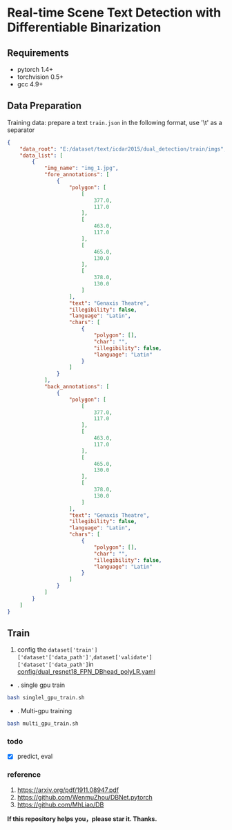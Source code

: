# Real-time Scene Text Detection with Differentiable Binarization

## Requirements
* pytorch 1.4+
* torchvision 0.5+
* gcc 4.9+

## Data Preparation

Training data: prepare a text `train.json` in the following format, use '\t' as a separator
```json
{
    "data_root": "E:/dataset/text/icdar2015/dual_detection/train/imgs",
    "data_list": [
        {
            "img_name": "img_1.jpg",
            "fore_annotations": [
                {
                    "polygon": [
                        [
                            377.0,
                            117.0
                        ],
                        [
                            463.0,
                            117.0
                        ],
                        [
                            465.0,
                            130.0
                        ],
                        [
                            378.0,
                            130.0
                        ]
                    ],
                    "text": "Genaxis Theatre",
                    "illegibility": false,
                    "language": "Latin",
                    "chars": [
                        {
                            "polygon": [],
                            "char": "",
                            "illegibility": false,
                            "language": "Latin"
                        }
                    ]
				}
            ],
            "back_annotations": [
                {
                    "polygon": [
                        [
                            377.0,
                            117.0
                        ],
                        [
                            463.0,
                            117.0
                        ],
                        [
                            465.0,
                            130.0
                        ],
                        [
                            378.0,
                            130.0
                        ]
                    ],
                    "text": "Genaxis Theatre",
                    "illegibility": false,
                    "language": "Latin",
                    "chars": [
                        {
                            "polygon": [],
                            "char": "",
                            "illegibility": false,
                            "language": "Latin"
                        }
                    ]
                }
			]
        }
	]
}
```


## Train
1. config the `dataset['train']['dataset'['data_path']'`,`dataset['validate']['dataset'['data_path']`in [config/dual_resnet18_FPN_DBhead_polyLR.yaml](cconfig/icdar2015_resnet18_fpn_DBhead_polyLR.yaml)
* . single gpu train
```bash
bash singlel_gpu_train.sh
```
* . Multi-gpu training
```bash
bash multi_gpu_train.sh
```

### todo
- [x] predict, eval

### reference
1. https://arxiv.org/pdf/1911.08947.pdf
2. https://github.com/WenmuZhou/DBNet.pytorch
3. https://github.com/MhLiao/DB

**If this repository helps you，please star it. Thanks.**